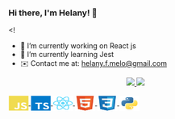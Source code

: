 ### Hi there, I'm Helany! 👋

<!

- 🔭 I’m currently working on React js 
- 🌱 I’m currently learning Jest
- ✉️ Contact me at: helany.f.melo@gmail.com
<div align="center">
  <a href="https://github.com/helanymelo">
  <img height="180em" src="https://github-readme-stats.vercel.app/api?username=helanymelo&show_icons=true&theme=dracula&include_all_commits=true&count_private=true"/>
  <img height="180em" src="https://github-readme-stats.vercel.app/api/top-langs/?username=helanymelo&layout=compact&langs_count=7&theme=dracula"/>
</div>
  
  <div style="display: inline_block"><br>
  <img align="center" alt="Helany-Js" height="30" width="40" src="https://raw.githubusercontent.com/devicons/devicon/master/icons/javascript/javascript-plain.svg">
  <img align="center" alt="Helny-Ts" height="30" width="40" src="https://raw.githubusercontent.com/devicons/devicon/master/icons/typescript/typescript-plain.svg">
  <img align="center" alt="Helny-React" height="30" width="40" src="https://raw.githubusercontent.com/devicons/devicon/master/icons/react/react-original.svg">
  <img align="center" alt="Helany-HTML" height="30" width="40" src="https://raw.githubusercontent.com/devicons/devicon/master/icons/html5/html5-original.svg">
  <img align="center" alt="Helany-CSS" height="30" width="40" src="https://raw.githubusercontent.com/devicons/devicon/master/icons/css3/css3-original.svg">
  <img align="center" alt="Helany-Python" height="30" width="40" src="https://raw.githubusercontent.com/devicons/devicon/master/icons/python/python-original.svg">

</div>

